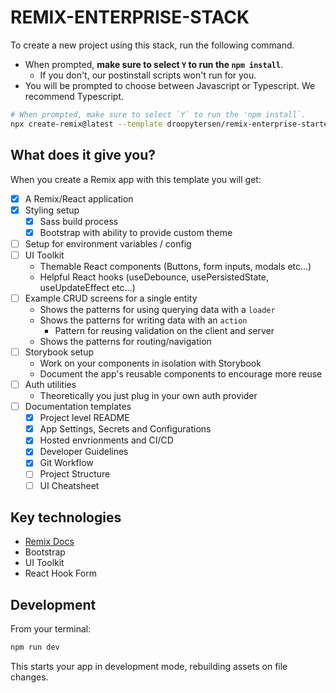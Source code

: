 # REMIX-ENTERPRISE-STACK

To create a new project using this stack, run the following command.

- When prompted, **make sure to select `Y` to run the `npm install`**.
  - If you don't, our postinstall scripts won't run for you.
- You will be prompted to choose between Javascript or Typescript. We recommend Typescript.

```sh
# When prompted, make sure to select `Y` to run the 'npm install`.
npx create-remix@latest --template droopytersen/remix-enterprise-starter
```

## What does it give you?

When you create a Remix app with this template you will get:

- [x] A Remix/React application
- [x] Styling setup
  - [x] Sass build process
  - [x] Bootstrap with ability to provide custom theme
- [ ] Setup for environment variables / config
- [ ] UI Toolkit
  - Themable React components (Buttons, form inputs, modals etc...)
  - Helpful React hooks (useDebounce, usePersistedState, useUpdateEffect etc...)
- [ ] Example CRUD screens for a single entity
  - Shows the patterns for using querying data with a `loader`
  - Shows the patterns for writing data with an `action`
    - Pattern for reusing validation on the client and server
  - Shows the patterns for routing/navigation
- [ ] Storybook setup
  - Work on your components in isolation with Storybook
  - Document the app's reusable components to encourage more reuse
- [ ] Auth utilities
  - Theoretically you just plug in your own auth provider
- [ ] Documentation templates
  - [x] Project level README
  - [x] App Settings, Secrets and Configurations
  - [x] Hosted envrionments and CI/CD
  - [x] Developer Guidelines
  - [x] Git Workflow
  - [ ] Project Structure
  - [ ] UI Cheatsheet

## Key technologies

- [Remix Docs](https://remix.run/docs)
- Bootstrap
- UI Toolkit
- React Hook Form

## Development

From your terminal:

```sh
npm run dev
```

This starts your app in development mode, rebuilding assets on file changes.
